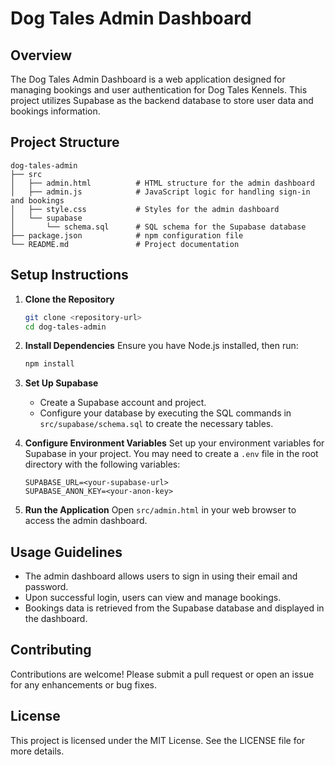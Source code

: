 # Dog Tales Admin Dashboard

## Overview
The Dog Tales Admin Dashboard is a web application designed for managing bookings and user authentication for Dog Tales Kennels. This project utilizes Supabase as the backend database to store user data and bookings information.

## Project Structure
```
dog-tales-admin
├── src
│   ├── admin.html          # HTML structure for the admin dashboard
│   ├── admin.js            # JavaScript logic for handling sign-in and bookings
│   ├── style.css           # Styles for the admin dashboard
│   └── supabase
│       └── schema.sql      # SQL schema for the Supabase database
├── package.json            # npm configuration file
└── README.md               # Project documentation
```

## Setup Instructions

1. **Clone the Repository**
   ```bash
   git clone <repository-url>
   cd dog-tales-admin
   ```

2. **Install Dependencies**
   Ensure you have Node.js installed, then run:
   ```bash
   npm install
   ```

3. **Set Up Supabase**
   - Create a Supabase account and project.
   - Configure your database by executing the SQL commands in `src/supabase/schema.sql` to create the necessary tables.

4. **Configure Environment Variables**
   Set up your environment variables for Supabase in your project. You may need to create a `.env` file in the root directory with the following variables:
   ```
   SUPABASE_URL=<your-supabase-url>
   SUPABASE_ANON_KEY=<your-anon-key>
   ```

5. **Run the Application**
   Open `src/admin.html` in your web browser to access the admin dashboard.

## Usage Guidelines
- The admin dashboard allows users to sign in using their email and password.
- Upon successful login, users can view and manage bookings.
- Bookings data is retrieved from the Supabase database and displayed in the dashboard.

## Contributing
Contributions are welcome! Please submit a pull request or open an issue for any enhancements or bug fixes.

## License
This project is licensed under the MIT License. See the LICENSE file for more details.